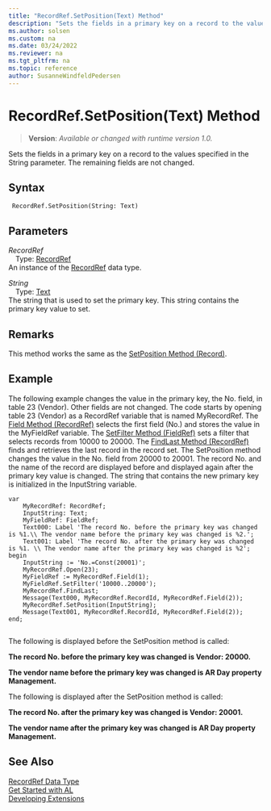```yaml
---
title: "RecordRef.SetPosition(Text) Method"
description: "Sets the fields in a primary key on a record to the values specified in the String parameter."
ms.author: solsen
ms.custom: na
ms.date: 03/24/2022
ms.reviewer: na
ms.tgt_pltfrm: na
ms.topic: reference
author: SusanneWindfeldPedersen
---
```

[//]: # (START>DO_NOT_EDIT)
[//]: # (IMPORTANT:Do not edit any of the content between here and the END>DO_NOT_EDIT.)
[//]: # (Any modifications should be made in the .xml files in the ModernDev repo.)
# RecordRef.SetPosition(Text) Method
> **Version**: _Available or changed with runtime version 1.0._

Sets the fields in a primary key on a record to the values specified in the String parameter. The remaining fields are not changed.


## Syntax
```AL
 RecordRef.SetPosition(String: Text)
```
## Parameters
*RecordRef*  
&emsp;Type: [RecordRef](recordref-data-type.md)  
An instance of the [RecordRef](recordref-data-type.md) data type.  

*String*  
&emsp;Type: [Text](../text/text-data-type.md)  
The string that is used to set the primary key. This string contains the primary key value to set.  



[//]: # (IMPORTANT: END>DO_NOT_EDIT)

## Remarks  
 This method works the same as the [SetPosition Method \(Record\)](../record/record-setposition-method.md).  
  
## Example  
 The following example changes the value in the primary key, the No. field, in table 23 \(Vendor\). Other fields are not changed. The code starts by opening table 23 \(Vendor\) as a RecordRef variable that is named MyRecordRef. The [Field Method \(RecordRef\)](recordref-field-method.md) selects the first field \(No.\) and stores the value in the MyFieldRef variable. The [SetFilter Method \(FieldRef\)](../fieldref/fieldref-setfilter-method.md) sets a filter that selects records from 10000 to 20000. The [FindLast Method \(RecordRef\)](recordref-findlast-method.md) finds and retrieves the last record in the record set. The SetPosition method changes the value in the No. field from 20000 to 20001. The record No. and the name of the record are displayed before and displayed again after the primary key value is changed. The string that contains the new primary key is initialized in the InputString variable. 
 
```al
var
    MyRecordRef: RecordRef;
    InputString: Text;
    MyFieldRef: FieldRef;
    Text000: Label 'The record No. before the primary key was changed is %1.\\ The vendor name before the primary key was changed is %2.';
    Text001: Label 'The record No. after the primary key was changed is %1. \\ The vendor name after the primary key was changed is %2';
begin   
    InputString := 'No.=Const(20001)';  
    MyRecordRef.Open(23);  
    MyFieldRef := MyRecordRef.Field(1);  
    MyFieldRef.SetFilter('10000..20000');  
    MyRecordRef.FindLast;  
    Message(Text000, MyRecordRef.RecordId, MyRecordRef.Field(2));  
    MyRecordRef.SetPosition(InputString);  
    Message(Text001, MyRecordRef.RecordId, MyRecordRef.Field(2));  
end;
  
```  
  
 The following is displayed before the SetPosition method is called:  
  
 **The record No. before the primary key was changed is Vendor: 20000.**  
  
 **The vendor name before the primary key was changed is AR Day property Management.**  
  
 The following is displayed after the SetPosition method is called:  
  
 **The record No. after the primary key was changed is Vendor: 20001.**  
  
 **The vendor name after the primary key was changed is AR Day property Management.**  
  

## See Also
[RecordRef Data Type](recordref-data-type.md)  
[Get Started with AL](../../devenv-get-started.md)  
[Developing Extensions](../../devenv-dev-overview.md)
